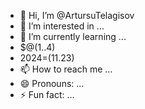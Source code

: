 - 👋 Hi, I’m @ArtursuTelagisov
- 👀 I’m interested in ...
- 🌱 I’m currently learning ...
- $@(1..4)
- 2024=(11.23) 
- 📫 How to reach me ...
- 😄 Pronouns: ...
- ⚡ Fun fact: ...

<!---
ArtursuTelagisov/ArtursuTelagisov is a ✨ special ✨ repository because its `README.md` (this file) appears on your GitHub profile.
You can click the Preview link to take a look at your changes.
--->
